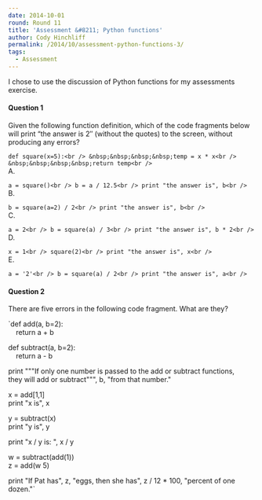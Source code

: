 ```yaml
---
date: 2014-10-01
round: Round 11
title: 'Assessment &#8211; Python functions'
author: Cody Hinchliff
permalink: /2014/10/assessment-python-functions-3/
tags:
  - Assessment
---
```

I chose to use the discussion of Python functions for my assessments exercise.

#### Question 1

Given the following function definition, which of the code fragments below will print &#8220;the answer is 2&#8243; (without the quotes) to the screen, without producing any errors?

`def square(x=5):<br />
&nbsp;&nbsp;&nbsp;&nbsp;temp = x * x<br />
&nbsp;&nbsp;&nbsp;&nbsp;return temp<br />
`  
A.

`a = square()<br />
b = a / 12.5<br />
print "the answer is", b<br />
`  
B.

`b = square(a=2) / 2<br />
print "the answer is", b<br />
`  
C.

`a = 2<br />
b = square(a) / 3<br />
print "the answer is", b * 2<br />
`  
D.

`x = 1<br />
square(2)<br />
print "the answer is", x<br />
`  
E.

`a = '2'<br />
b = square(a) / 2<br />
print "the answer is", a<br />
`

#### Question 2

There are five errors in the following code fragment. What are they?

`def add(a, b=2):<br />
&nbsp;&nbsp;&nbsp;&nbsp;return a + b</p>
<p>def subtract(a, b=2):<br />
&nbsp;&nbsp;&nbsp;&nbsp;return a - b</p>
<p>print """If only one number is passed to the add or subtract functions,<br />
they will add or subtract""", b, "from that number."</p>
<p>x = add[1,1]<br />
print "x is", x</p>
<p>y = subtract(x)<br />
print "y is", y</p>
<p>print "x / y is: ", x / y</p>
<p>w = subtract(add(1))<br />
z = add(w 5)</p>
<p>print "If Pat has", z, "eggs, then she has", z / 12 * 100, "percent of one dozen."`
